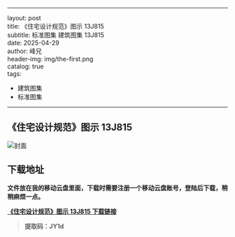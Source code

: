 
---
layout:     post  
title:      《住宅设计规范》图示 13J815  
subtitle:   标准图集 建筑图集 13J815  
date:       2025-04-29  
author:     峰兄  
header-img: img/the-first.png  
catalog: true  
tags:
- 建筑图集  
- 标准图集  
---
## 《住宅设计规范》图示 13J815
![封面](https://pic1.imgdb.cn/item/680f207058cb8da5c8d1c88a.png)

## 下载地址 ##
**文件放在我的移动云盘里面，下载时需要注册一个移动云盘账号，登陆后下载，稍稍麻烦一点。**  
  
[**《住宅设计规范》图示 13J815 下载链接**](https://caiyun.139.com/m/i?105Cq7nxFkRIx)

> **提取码：JY1d**
